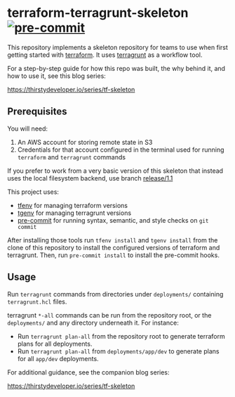 # terraform-terragrunt-skeleton [![pre-commit](https://img.shields.io/badge/pre--commit-enabled-brightgreen?logo=pre-commit&logoColor=white)](https://github.com/pre-commit/pre-commit)

This repository implements a skeleton repository for teams to use when first
getting started with [terraform](https://www.terraform.io/). It uses
[terragrunt](https://terragrunt.gruntwork.io/) as a workflow tool.

For a step-by-step guide for how this repo was built, the why behind it, and
how to use it, see this blog series:

https://thirstydeveloper.io/series/tf-skeleton

## Prerequisites

You will need:

1. An AWS account for storing remote state in S3
1. Credentials for that account configured in the terminal used for running
   `terraform` and `terragrunt` commands

If you prefer to work from a very basic version of this skeleton that instead
uses the local filesystem backend, use branch
[release/1.1](https://github.com/thirstydeveloper/terraform-terragrunt-skeleton/tree/release/1.1)

This project uses:

* [tfenv](https://github.com/tfutils/tfenv) for managing terraform versions
* [tgenv](https://github.com/cunymatthieu/tgenv) for managing terragrunt versions
* [pre-commit](https://pre-commit.com/) for running syntax, semantic, and style checks on `git commit`

After installing those tools run `tfenv install` and `tgenv install` from the
clone of this repository to install the configured versions of terraform and
terragrunt. Then, run `pre-commit install` to install the pre-commit hooks.

## Usage

Run `terragrunt` commands from directories under `deployments/` containing
`terragrunt.hcl` files.

terragrunt `*-all` commands can be run from the repository root, or the
`deployments/` and any directory underneath it. For instance:

* Run `terragrunt plan-all` from the repository root to generate terraform
  plans for all deployments.
* Run `terragrunt plan-all` from `deployments/app/dev` to generate plans for
  all `app/dev` deployments.

For additional guidance, see the companion blog series:

https://thirstydeveloper.io/series/tf-skeleton
